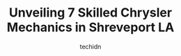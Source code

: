---
layout: ampstory
image: https://images.unsplash.com/photo-1503376780353-7e6692767b70?ixlib=rb-4.0.3&ixid=MnwxMjA3fDB8MHxwaG90by1wYWdlfHx8fGVufDB8fHx8&auto=format&fit=crop&w=640&h=853&q=80
author: techidn
featured: false
description: Discover the 7 best Chrysler Mechanic in Shreveport LA, USA and ensure your vehicle receives the highest quality of care. These trusted professionals are known for their skill, knowledge, an
title: Unveiling 7 Skilled Chrysler Mechanics in Shreveport LA
cover:
   title: Unveiling 7 Skilled Chrysler Mechanics in Shreveport LA
   subtitle: Rickpate
   background: https://images.unsplash.com/photo-1503376780353-7e6692767b70?ixlib=rb-4.0.3&ixid=MnwxMjA3fDB8MHxwaG90by1wYWdlfHx8fGVufDB8fHx8&auto=format&fit=crop&w=640&h=853&q=80

pages: 
 - layout: thirds
   top: <h1>#1 Euroteck European & Foreign</h1>
   bottom: "<p>Excellent work, honest, a little pricey-but you should expect that when you bought that foreign vehicle. Schedule an appointment in advance; they are very busy. Quick tur</p>"
   background: https://www.knot35.com/toplist/wp-content/uploads/2023/06/best-chrysler-mechanic-1-in-shreveport-la-1685831461.jpeg
   backgroundblur: true
 - layout: thirds
   top: <h1>#2 Summer Grove Auto Care, inc.</h1>
   bottom: "<p>9251 Mansfield Rd, Shreveport, LA 71118, United States</p>"
   background: https://www.knot35.com/toplist/wp-content/uploads/2023/06/best-chrysler-mechanic-2-in-shreveport-la-1685831462.jpeg
   cta:
      link: https://www.knot35.com/toplist/unveiling-7-skilled-chrysler-mechanics-in-shreveport-la/
      text: Unveiling 7 Skilled Chrysler Mechanics in Shreveport LA
 - layout: thirds
   top: <h1>#3 Ashleys Automotive, Inc.</h1>
   bottom: "<p>870 W Bert Kouns Industrial Loop, Shreveport, LA 71118, United States</p>"
   background: https://www.knot35.com/toplist/wp-content/uploads/2023/06/best-chrysler-mechanic-3-in-shreveport-la-1685831462.jpeg
   cta:
      link: https://www.knot35.com/toplist/unveiling-7-skilled-chrysler-mechanics-in-shreveport-la/
      text: Unveiling 7 Skilled Chrysler Mechanics in Shreveport LA
 - layout: thirds
   top: <h1>#4 Southern Automotive Service</h1>
   bottom: "<p>1734 Southern Ave, Shreveport, LA 71101, United States</p>"
   background: https://images.unsplash.com/photo-1618005182384-a83a8bd57fbe?ixlib=rb-4.0.3&ixid=MnwxMjA3fDB8MHxwaG90by1wYWdlfHx8fGVufDB8fHx8&auto=format&fit=crop&w=640&h=853&q=80
   cta:
      link: https://www.knot35.com/toplist/unveiling-7-skilled-chrysler-mechanics-in-shreveport-la/
      text: Unveiling 7 Skilled Chrysler Mechanics in Shreveport LA
 - layout: thirds
   top: <h1>#5 Foreign & Classic Auto Centre</h1>
   bottom: "<p>718 N Ashley Ridge Loop, Shreveport, LA 71106, United States</p>"
   background: https://images.unsplash.com/photo-1522441815192-d9f04eb0615c?ixlib=rb-4.0.3&ixid=MnwxMjA3fDB8MHxwaG90by1wYWdlfHx8fGVufDB8fHx8&auto=format&fit=crop&w=640&h=853&q=80
   cta:
      link: https://www.knot35.com/toplist/unveiling-7-skilled-chrysler-mechanics-in-shreveport-la/
      text: Unveiling 7 Skilled Chrysler Mechanics in Shreveport LA
 - layout: thirds
   top: <h1>#6 Shaffer Auto & Diesel Repair</h1>
   bottom: "<p>7292 Greenwood Rd, Shreveport, LA 71119, United States</p>"
   background: https://images.unsplash.com/photo-1533998839656-76f5e4b2bccb?ixlib=rb-4.0.3&ixid=MnwxMjA3fDB8MHxwaG90by1wYWdlfHx8fGVufDB8fHx8&auto=format&fit=crop&w=640&h=853&q=80
   cta:
      link: https://www.knot35.com/toplist/unveiling-7-skilled-chrysler-mechanics-in-shreveport-la/
      text: Unveiling 7 Skilled Chrysler Mechanics in Shreveport LA
 - layout: thirds
   top: <h1>#7 Baylis Auto Repair, Inc.</h1>
   bottom: "<p>7202 Mansfield Rd, Shreveport, LA 71108, United States</p>"
   background: https://images.unsplash.com/photo-1567095761054-7a02e69e5c43?ixlib=rb-4.0.3&ixid=MnwxMjA3fDB8MHxwaG90by1wYWdlfHx8fGVufDB8fHx8&auto=format&fit=crop&w=640&h=853&q=80
   cta:
      link: https://www.knot35.com/toplist/unveiling-7-skilled-chrysler-mechanics-in-shreveport-la/
      text: Unveiling 7 Skilled Chrysler Mechanics in Shreveport LA
 - layout: thirds
   middle: Continue reading...
   background: https://images.unsplash.com/photo-1540457036297-448b6b99e91c?ixlib=rb-4.0.3&ixid=MnwxMjA3fDB8MHxwaG90by1wYWdlfHx8fGVufDB8fHx8&auto=format&fit=crop&w=640&h=853&q=80
   cta:
      link: https://www.knot35.com/toplist/unveiling-7-skilled-chrysler-mechanics-in-shreveport-la/
      text: Unveiling 7 Skilled Chrysler Mechanics in Shreveport LA
      
---